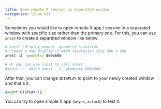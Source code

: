 ```yaml
---
title: Open remote X session in separated window
categories: linux X11
---
```


Sometimes you would like to open remote X app / session in a separated window with specific size rather than the primary one. For this, you can use `xnest` to create a separated window like below:

``` bash
# xnest :display_number -geometry sizexsize
# Create a new display :2 with resolution size 800 x 600
xnest :2 -geometry 800x600

# Or you can use xinit to call xnest
#xinit -- `which xnest` :2 -geometry 800x600
```

After that, you can change `$DISPLAY` to point to your newly created window and that's it.

``` bash
export DISPLAY=:2
```

You can try to open simple X app (`xeyes`, `xclock`) to test it.
